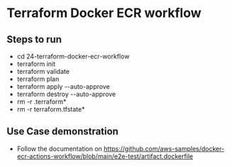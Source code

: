 # Terraform Docker ECR workflow

## Steps to run
  - cd 24-terraform-docker-ecr-workflow
  - terraform init
  - terraform validate
  - terraform plan
  - terraform apply --auto-approve
  - terraform destroy --auto-approve
  - rm -r .terraform*
  - rm -r terraform.tfstate*
   

## Use Case demonstration
  - Follow the documentation on https://github.com/aws-samples/docker-ecr-actions-workflow/blob/main/e2e-test/artifact.dockerfile
  
